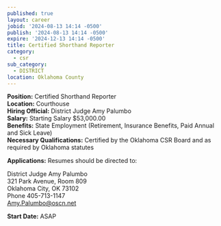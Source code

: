 ```yaml
---
published: true
layout: career
jobid: '2024-08-13 14:14 -0500'
publish: '2024-08-13 14:14 -0500'
expire: '2024-12-13 14:14 -0500'
title: Certified Shorthand Reporter
category:
  - csr
sub_category:
  - DISTRICT
location: Oklahoma County
---
```

**Position:** Certified Shorthand Reporter  
**Location:** Courthouse  			
**Hiring Official:** District Judge Amy Palumbo  
**Salary:** Starting Salary $53,000.00  
**Benefits:** State Employment (Retirement, Insurance Benefits, Paid Annual and Sick Leave)  
**Necessary Qualifications:** Certified by the Oklahoma CSR Board and as required by Oklahoma statutes

**Applications:** Resumes should be directed to:

District Judge Amy Palumbo  
321 Park Avenue, Room 809  
Oklahoma City, OK 73102  
Phone 405-713-1147  
[Amy.Palumbo@oscn.net](mailto:Amy.Palumbo@oscn.net)

**Start Date:** ASAP

